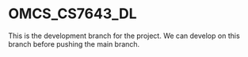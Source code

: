 # OMCS_CS7643_DL
This is the development branch for the project. We can develop on this branch before pushing the main branch. 
